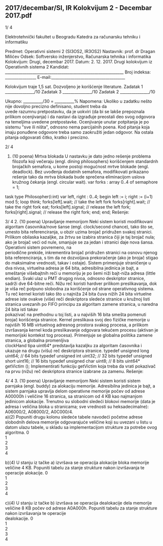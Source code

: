 2017/decembar/SI, IR Kolokvijum 2 - Decembar 2017.pdf
--------------------------------------------------------------------------------


1/  4 
 
Elektrotehnički fakultet u Beogradu 
Katedra za računarsku tehniku i informatiku 
 
Predmet: Operativni sistemi 2 (SI3OS2, IR3OS2) 
Nastavnik: prof. dr Dragan Milićev 
Odsek: Softversko inženjerstvo, Računarska tehnika i informatika 
Kolokvijum: Drugi, decembar 2017. 
Datum: 2. 12. 2017. 
Drugi kolokvijum iz Operativnih sistema 2 
Kandidat: _____________________________________________________________ 
Broj indeksa: ________________  E-mail:______________________________________ 
 
Kolokvijum traje 1,5 sat. Dozvoljeno je korišćenje literature. 
Zadatak 1 _______________/10   Zadatak 3 _______________/10 
Zadatak 2 _______________/10    
 
Ukupno: __________/30 = __________% 
Napomena: Ukoliko  u  zadatku  nešto  nije  dovoljno  precizno  definisano,  student  treba  da  
uvede razumnu pretpostavku, da je uokviri (da bi se lakše prepoznala prilikom ocenjivanja) i 
da  nastavi  da  izgrađuje  preostali  deo  svog  odgovora  na  temeljima  uvedene  pretpostavke. 
Ocenjivanje  unutar  potpitanja  je  po  sistemu  "sve  ili  ništa",  odnosno  nema  parcijalnih  poena. 
Kod pitanja koja imaju ponuđene odgovore treba samo  zaokružiti  jedan  odgovor.  Na  ostala  
pitanja odgovarati čitko, kratko i precizno. 
 

2/  4 
1. (10 poena) Mrtva blokada 
U nastavku je dato jedno rešenje problema filozofa koji večeraju (engl. dining philosophers) 
korišćenjem standardnh brojačkih semafora, u kome postoji mogućnost mrtve blokade (engl. 
deadlock). Bez uvođenja dodatnih semafora, modifikovati prikazano rešenje tako da mrtva 
blokada bude sprečena eliminacijom uslova kružnog čekanja (engl. circular wait). 
var forks : array 0..4 of semaphore = 1; 
 
task type Philosopher(i:int) 
  var left, right : 0..4; 
begin 
  left := i; right := (i+1) mod 5; 
  loop 
    think; 
    forks[left].wait;  // take the left fork 
    forks[right].wait; // take the right fork 
    eat; 
    forks[left].signal;  // release the left fork; 
    forks[right].signal; // release the right fork; 
  end; 
end; 
Rešenje: 
 

3/  4 
2. (10 poena) Upravljanje memorijom 
Neki sistem koristi modifikovani algoritam časovnika/nove šanse (engl. clock/second chance), 
tako  što  se,  umesto  bita  referenciranja,  u  obzir  uzima  brojač  pridružen  svakoj  stranici. 
Prilikom obilaska kazaljke, za žrtvu se izabira stranica čiji je taj brojač nula; ako je brojač veći 
od  nule,  smanjuje  se  za  jedan  i  stranici  daje  nova  šansa.  Operativni  sistem  povremeno,  na  
periodične  prekide,  inkrementira  brojač  pridružen  stranici  na  osnovu  njenog  bita 
referenciranja,  s  tim  da  ne  dozvoljava  prekoračenje  (ako  je  brojač  stigao  do  maksimalne 
vrednosti, takav i ostaje). 
Sistem primenjuje straničenje u dva nivoa, virtuelna adresa je 64 bita, adresibilna jedinica je 
bajt, a smeštanje višebajtnih reči u memoriju je po šemi niži bajt-niža  adresa  (little  endian). 
Svaki ulaz  u  PMT  drugog  nivoa,  odnosno  deskriptor  stranice,  sadrži  dve  64-bitne reči. Nižu 
reč koristi hardver prilikom preslikavanja, dok je viša reč potpuno slobodna za korišćenje od 
strane operativnog sistema. Tu reč kernel koristi tako što u najniža 24 bita čuva nižih 24 bita 
virtuelne adrese iste ovakve (više) reči deskriptora sledeće stranice u kružnoj listi stranica 
uvezanih  po  FIFO  principu  za  algoritam  zamene  stranica,  u  naredna  24  bita  isti  takav  
pokazivač na prethodnu u toj listi, a u najviših 16 bita smešta pomenuti brojač korišćenja 
stranice. Kernel preslikava svoj deo fizičke memorije u najviših 16 MB virtuelnog adresnog 
prostora svakog procesa, a prilikom izvršavanja kernel koda preslikavanje odgovara tekućem 
procesu (aktivan je memorijski kontekst tog procesa). 
Primenjuje  se  globalna  politika  zamene  stranica,  a  globalna  promenljiva  
clockHand  tipa 
uint64* predstavlja kazaljku za algoritam časovnika i ukazuje na drugu (višu) reč deskriptora 
stranice. 
typedef unsigned long  uint64; // 64 bits 
typedef unsigned int   uint32; // 32 bits 
typedef unsigned short uint16; // 16 bits 
typedef unsigned char  uint8;  // 8 bits 
uint64* getVictim (); 
Implementirati   funkciju   getVictim koja  treba  da  vrati  pokazivač  na  prvu  (nižu)  reč 
deskriptora stranice izabrane za zamenu. 
Rešenje: 
 

4/  4 
3. (10 poena) Upravljanje memorijom 
Neki sistem koristi sistem parnjaka (engl. buddy) za alokaciju memorije. Adresibilna jedinica 
je bajt, a sistem parnjaka upravlja delom operativne memorije počev od adrese A00000h i 
veličine 16 stranica, sa stranicom od 4 KB kao najmanjom jedinicom alokacije. 
Trenutno su slobodni sledeći blokovi memorije (data je adresa i veličina bloka u stranicama; 
sve vrednosti su heksadecimalne): 
A06000/2, A08000/2, A0C000/4.  
a)(2)   Popuniti   drugu   kolonu  sledeće  tabele  navodeći  početne  adrese  slobodnih  delova 
memorije odgovarajuće veličine koji su uvezani u listu u datom ulazu tabele, u skladu sa 
implementacijom strukture za potrebe ovog algoritma. 
0  
1  
2  
3  
4  
 
b)(4)  U  stanju  iz  tačke  a)  izvršava se  operacija  alokacije  bloka  memorije  veličine  4 KB. 
Popuniti tabelu za stanje strukture nakon izvršavanja te operacije alokacije. 
0  
1  
2  
3  
4  
 
c)(4) U stanju iz tačke b) izvršava se operacija dealokacije dela memorije veličine 8 KB počev 
od  adrese  A0A000h.  Popuniti  tabelu  za  stanje  strukture  nakon  izvršavanja  te  operacije  
dealokacije. 
0  
1  
2  
3  
4  
 